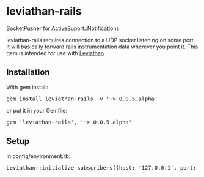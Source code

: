leviathan-rails
===============

SocketPusher for ActiveSuport::Notifications

<p>
leviathan-rails requires connection to a UDP socket listening on some port. 
It will basically forward rails instrumentation data wherever you point it. 
This gem is intended for use with <a href="https://github.com/bpina/leviathan">Leviathan<a>
</p>

<h2> Installation </h2>
<p>With gem install:</p>
<pre>
gem install leviathan-rails -v '~> 0.0.5.alpha'
</pre>

<p>or put it in your Gemfile:</p>
<pre>
gem 'leviathan-rails', '~> 0.0.5.alpha'
</pre>

<h2>Setup</h2>
<p>In config/environment.rb:</p>
<pre>
Leviathan::initialize_subscribers({host: '127.0.0.1', port: 8080})
</pre>
